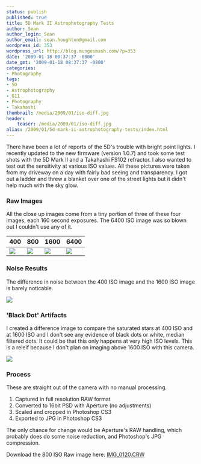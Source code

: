 ```yaml
---
status: publish
published: true
title: 5D Mark II Astrophotography Tests
author: Sean
author_login: Sean
author_email: sean.houghton@gmail.com
wordpress_id: 353
wordpress_url: http://blog.mungosmash.com/?p=353
date: '2009-01-18 00:37:37 -0800'
date_gmt: '2009-01-18 08:37:37 -0800'
categories:
- Photography
tags:
- 5D
- Astrophotography
- G11
- Photography
- Takahashi
thumbnail: /media/2009/01/iso-diff.jpg
header:
    teaser: /media/2009/01/iso-diff.jpg
alias: /2009/01/5d-mark-ii-astrophotography-tests/index.html
---
```

There have been a lot of reports of the 5D's trouble with bright point lights. I recently updated to the new firmware (version 1.0.7) and took some test shots with the 5D Mark II and a Takahashi FS102 refractor. I also wanted to test out the sensitivity at various ISO values. All these pictures were taken from my driveway on a day with fairly bad seeing and transparency. I got out a ladder and threw a blanket over one of the street lights but it didn't help much with the sky glow.

### Raw Images

All the close up images come from a tiny portion of three of these four images, each 160 second exposures. The 6400 ISO image was so blown out I couldn't use any of it.

| 400 | 800 | 1600 | 6400 |
| --- | --- | --- | --- |
| [![]({{site.url_root}}/media/2009/01/160sec-400iso-150x150.jpg)]({{site.url_root}}/2009/01/160sec-400iso.jpg) | [![]({{site.url_root}}/media/2009/01/160sec-800iso-150x150.jpg)]({{site.url_root}}/media/2009/01/160sec-800iso.jpg) | [![]({{site.url_root}}/media/2009/01/160sec-1600iso-150x150.jpg)]({{site.url_root}}/media/2009/01/160sec-1600iso.jpg) | [![]({{site.url_root}}/media/2009/01/160sec-6400iso-150x150.jpg)]({{site.url_root}}/media/2009/01/160sec-6400iso.jpg) |


### Noise Results

The difference in noise between the 400 ISO image and the 1600 ISO image is barely noticable.

![]({{site.url_root}}/media/2009/01/iso-zoom-comparison.jpg)


### 'Black Dot' Artifacts

I created a difference image to compare the saturated stars at 400 ISO and at 1600 ISO and I don't see any evidence of black dots or white, median filtered dots. It could be that this only happens at very high ISO levels. This is a releif because I don't plan on imaging above 1600 ISO with this camera.


![]({{site.url_root}}/media/2009/01/iso-diff.jpg)


### Process

These are straight out of the camera with no manual processing.


1. Captured in full resolution RAW format
1. Converted to 16bit PSD with Aperture (no adjustments)
1. Scaled and cropped in Photoshop CS3
1. Exported to JPG in Photoshop CS3

The only chance for change would be Aperture's RAW handling, which probably does do some noise reduction, and Photoshop's JPG compression.

Download the 800 ISO Raw image here: [IMG_0120.CRW]({{site.url_root}}/media/2009/01/IMG_0120.CR2)

